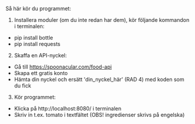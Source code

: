 Så här kör du programmet:

1. Installera moduler (om du inte redan har dem), kör följande kommandon i terminalen:

* pip install bottle 
* pip install requests 

2. Skaffa en API-nyckel:

* Gå till https://spoonacular.com/food-api
* Skapa ett gratis konto
* Hämta din nyckel och ersätt 'din_nyckel_här' (RAD 4) med koden som du fick

3. Kör programmet:
 
* Klicka på http://localhost:8080/ i terminalen 
* Skriv in t.ex. tomato i textfältet (OBS! ingredienser skrivs på engelska)